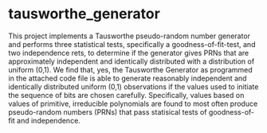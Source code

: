 # tausworthe_generator
This project implements a Tausworthe pseudo-random number generator and performs three statistical tests, specifically a goodness-of-fit-test, and two independence rets, to determine if the generator gives PRNs that are approximately independent and identically distributed with a distribution of uniform (0,1). We find that, yes, the Tausworthe Generator as programmed in the attached code file is able to generate reasonably independent and identically distributed uniform (0,1) observations if the values used to initiate the sequence of bits are chosen carefully. Specifically, values based on values of primitive, irreducible polynomials are found to most often produce pseudo-random numbers (PRNs) that pass statisical tests of goodness-of-fit and independence.

